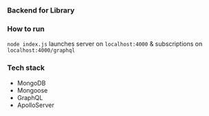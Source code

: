 ### Backend for Library
<!-- insert link -->

### How to run
`node index.js` launches server on `localhost:4000` & subscriptions on `localhost:4000/graphql`

### Tech stack
- MongoDB
- Mongoose
- GraphQL
- ApolloServer
